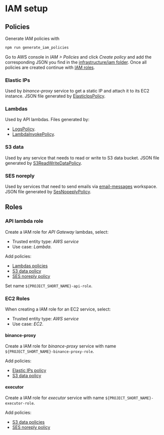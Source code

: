# IAM setup

## Policies

Generate IAM policies with

```sh
npm run generate_iam_policies
```

Go to AWS console in _IAM > Policies_ and click _Create policy_ and add the corresponding JSON you find in the [infrastructure/iam folder](../iam/).
Once all policies are created continue with [IAM roles](#roles).

### Elastic IPs

Used by _binance-proxy_ service to get a static IP and attach it to its EC2 instance.
JSON file generated by [ElasticIpsPolicy](../src/aws/ElasticIpsPolicy.ts).

### Lambdas

Used by API lambdas. Files generated by:

- [LogsPolicy](../src/aws/LogsPolicy.ts).
- [LambdaInvokePolicy](../src/aws/LambdaInvokePolicy.ts).

### S3 data

Used by any service that needs to read or write to S3 data bucket.
JSON file generated by [S3ReadWriteDataPolicy](../src/aws/S3ReadWriteDataPolicy.ts).

### SES noreply

Used by services that need to send emails via [email-messages](../../email-messages) workspace.
JSON file generated by [SesNopeplyPolicy](../src/aws/SesNopeplyPolicy.ts).

## Roles

### API lambda role

Create a IAM role for _API Gateway_ lambdas, select:

- Trusted entity type: _AWS service_
- Use case: _Lambda_.

Add policies:

- [Lambdas policies](#lambdas)
- [S3 data policy](#s3-data)
- [SES noreply policy](#ses-noreply)

Set name `${PROJECT_SHORT_NAME}-api-role`.

### EC2 Roles

When creating a IAM role for an EC2 service, select:

- Trusted entity type: _AWS service_
- Use case: _EC2_.

#### binance-proxy

Create a IAM role for _binance-proxy_ service with name `${PROJECT_SHORT_NAME}-binance-proxy-role`.

Add policies:

- [Elastic IPs policy](#elastic-ips)
- [S3 data policy](#s3-data)

#### executor

Create a IAM role for _executor_ service with name `${PROJECT_SHORT_NAME}-executor-role`.

Add policies:

- [S3 data policies](#s3-data)
- [SES noreply policy](#ses-noreply)
